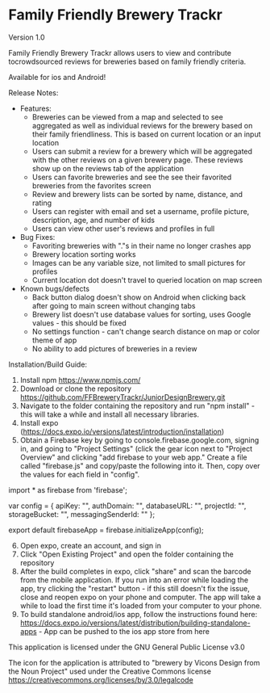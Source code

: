 # Family Friendly Brewery Trackr

Version 1.0

Family Friendly Brewery Trackr allows users to view and contribute tocrowdsourced reviews for breweries based on family friendly criteria. 

Available for ios and Android!

Release Notes:
- Features:
  - Breweries can be viewed from a map and selected to see aggregated as well as individual reviews for the brewery based on their family friendliness. This is based on current location or an input location
  - Users can submit a review for a brewery which will be aggregated with the other reviews on a given brewery page. These reviews show up on the reviews tab of the application
  - Users can favorite breweries and see the see their favorited breweries from the favorites screen
  - Review and brewery lists can be sorted by name, distance, and rating
  - Users can register with email and set a username, profile picture, description, age, and number of kids
  - Users can view other user's reviews and profiles in full 
 - Bug Fixes:
   - Favoriting breweries with "."s in their name no longer crashes app
   - Brewery location sorting works
   - Images can be any variable size, not limited to small pictures for profiles
   - Current location dot doesn't travel to queried location on map screen
  - Known bugs/defects
    - Back button dialog doesn't show on Android when clicking back after going to main screen without changing tabs
    - Brewery list doesn't use database values for sorting, uses Google values - this should be fixed
    - No settings function - can't change search distance on map or color theme of app
    - No ability to add pictures of breweries in a review

Installation/Build Guide:
1. Install npm https://www.npmjs.com/
2. Download or clone the repository https://github.com/FFBreweryTrackr/JuniorDesignBrewery.git
3. Navigate to the folder containing the repository and run "npm install" - this will take a while and install all necessary libraries.
4. Install expo (https://docs.expo.io/versions/latest/introduction/installation) 
5. Obtain a Firebase key by going to console.firebase.google.com, signing in, and going to "Project Settings" (click the gear icon next to "Project Overview" and clicking "add firebase to your web app." Create a file called "firebase.js" and copy/paste the following into it. Then, copy over the values for each field in "config". 

import * as firebase from 'firebase';

var config = {
  apiKey: "",
  authDomain: "",
  databaseURL: "",
  projectId: "",
  storageBucket: "",
  messagingSenderId: ""
};

export default firebaseApp = firebase.initializeApp(config);

6. Open expo, create an account, and sign in
7. Click "Open Existing Project" and open the folder containing the repository
8. After the build completes in expo, click "share" and scan the barcode from the mobile application. If you run into an error while loading the app, try clicking the "restart" button - if this still doesn't fix the issue, close and reopen expo on your phone and computer. The app will take a while to load the first time it's loaded from your computer to your phone. 
9. To build standalone android/ios app, follow the instructions found here: 
  https://docs.expo.io/versions/latest/distribution/building-standalone-apps - App can be pushed to the ios app store from here
  
This application is licensed under the GNU General Public License v3.0
  
The icon for the application is attributed to "brewery by Vicons Design from the Noun Project" used under the Creative Commons license https://creativecommons.org/licenses/by/3.0/legalcode
